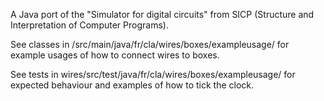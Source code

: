 A Java port of the "Simulator for digital circuits" from SICP (Structure and Interpretation of Computer Programs).
 
See classes in /src/main/java/fr/cla/wires/boxes/exampleusage/ 
for example usages of how to connect wires to boxes.

See tests in wires/src/test/java/fr/cla/wires/boxes/exampleusage/
for expected behaviour and examples of how to tick the clock.

